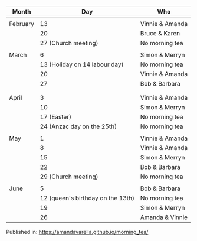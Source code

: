 | Month    | Day                               | Who             |
|----------|-----------------------------------|-----------------|
|          |                                   |                 |
| February | 13                                | Vinnie & Amanda |
|          | 20                                | Bruce & Karen   |
|          | 27 (Church meeting)               | No morning tea  |
|          |                                   |                 |
| March    | 6                                 | Simon & Merryn  |
|          | 13 (Holiday on 14 labour day)     | No morning tea  |
|          | 20                                | Vinnie & Amanda |
|          | 27                                | Bob & Barbara   |
|          |                                   |                 |
|          |                                   |                 |
| April    | 3                                 | Vinnie & Amanda |
|          | 10                                | Simon & Merryn  |
|          | 17 (Easter)                       | No morning tea  |
|          | 24 (Anzac day on the 25th)        | No morning tea  |
|          |                                   |                 |
| May      | 1                                 | Vinnie & Amanda |
|          | 8                                 | Vinnie & Amanda |
|          | 15                                | Simon & Merryn  |
|          | 22                                | Bob & Barbara   |
|          | 29 (Church meeting)               | No morning tea  | 
|          |                                   |                 |
| June     | 5                                 | Bob & Barbara   
|          | 12 (queen's birthday on the 13th) | No morning tea  |
|          | 19                                | Simon & Merryn  |
|          | 26                                | Amanda & Vinnie |
 
Published in: https://amandavarella.github.io/morning_tea/
